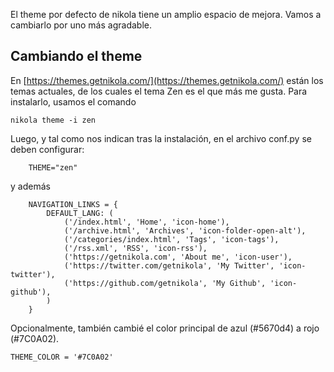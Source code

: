 <!--
.. title: Cambiando el theme en Nikola
.. slug: cambiando-el-theme-en-nikola
.. date: 2018-05-07 00:50:24 UTC
.. tags: nikola, blog
.. category: 
.. link: 
.. description: 
.. type: text
-->

El theme por defecto de nikola tiene un amplio espacio de mejora. Vamos a cambiarlo por uno más agradable.

## Cambiando el theme

En [https://themes.getnikola.com/](https://themes.getnikola.com/) están los temas actuales, de los cuales el tema Zen es el que más me gusta.
Para instalarlo, usamos el comando

```
nikola theme -i zen
```

Luego, y tal como nos indican tras la instalación, en el archivo conf.py se deben configurar:

```
    THEME="zen"
```

y además

```
    NAVIGATION_LINKS = {
        DEFAULT_LANG: (
            ('/index.html', 'Home', 'icon-home'),
            ('/archive.html', 'Archives', 'icon-folder-open-alt'),
            ('/categories/index.html', 'Tags', 'icon-tags'),
            ('/rss.xml', 'RSS', 'icon-rss'),
            ('https://getnikola.com', 'About me', 'icon-user'),
            ('https://twitter.com/getnikola', 'My Twitter', 'icon-twitter'),
            ('https://github.com/getnikola', 'My Github', 'icon-github'),
        )
    }
```

Opcionalmente, también cambié el color principal de azul (#5670d4) a rojo (#7C0A02).

```
THEME_COLOR = '#7C0A02'
```

